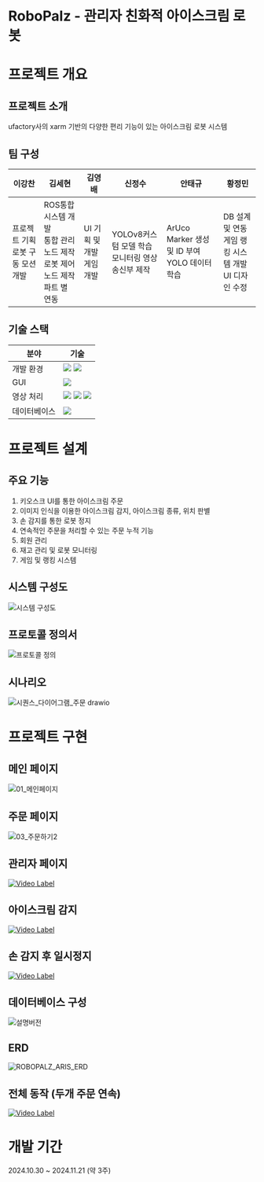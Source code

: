 # RoboPalz - 관리자 친화적 아이스크림 로봇
# 프로젝트 개요
## 프로젝트 소개
ufactory사의 xarm 기반의 다양한 편리 기능이 있는 아이스크림 로봇 시스템
## 팀 구성
|이강찬|김세현|김영배|신정수|안태규|황정민|
|-----|-----|---|----|-----|------|
|프로젝트 기획 <br> 로봇 구동 모션 개발|ROS통합 시스템 개발<br>통합 관리 노드 제작<br>로봇 제어 노드 제작<br>파트 별 연동|UI 기획 및 개발<br>게임 개발|YOLOv8커스텀 모델 학습<br>모니터링 영상 송신부 제작|ArUco Marker 생성 및 ID 부여<br>YOLO 데이터 학습|DB 설계 및 연동<br>게임 랭킹 시스템 개발<br>UI 디자인 수정|
## 기술 스택
|분야|기술|
|---|---|
|개발 환경|<img src="https://img.shields.io/badge/ROS2-22314E?style=for-the-badge&logo=ROS&logoColor=white"> <img src="https://img.shields.io/badge/ubuntu-E95420?style=for-the-badge&logo=ubuntu&logoColor=white">
|GUI|<img src="https://img.shields.io/badge/pyqt5-41CD52?style=for-the-badge&logo=Qt&logoColor=white">|
|영상 처리|<img src="https://img.shields.io/badge/opencv-5C3EE8?style=for-the-badge&logo=opencv&logoColor=white"> <img src="https://img.shields.io/badge/YOLOv8-149EF2?style=for-the-badge&logoColor=white"> <img src="https://img.shields.io/badge/tensorflow-FF6F00?style=for-the-badge&logo=tensorflow&logoColor=white">|
|데이터베이스|<img src="https://img.shields.io/badge/mysql-4479A1?style=for-the-badge&logo=mysql&logoColor=white">|
# 프로젝트 설계
## 주요 기능
1. 키오스크 UI를 통한 아이스크림 주문
2. 이미지 인식을 이용한 아이스크림 감지, 아이스크림 종류, 위치 판별
3. 손 감지를 통한 로봇 정지
4. 연속적인 주문을 처리할 수 있는 주문 누적 기능
5. 회원 관리
6. 재고 관리 및 로봇 모니터링
7. 게임 및 랭킹 시스템
## 시스템 구성도
![시스템 구성도](https://github.com/user-attachments/assets/a689e312-f691-4c0f-a343-f4e9ca1d78fe)
## 프로토콜 정의서
![프로토콜 정의](https://github.com/user-attachments/assets/ac8b8cdf-5d82-41c8-b4b0-c17127ae24ec)
## 시나리오 
![시퀀스_다이어그램_주문 drawio](https://github.com/user-attachments/assets/42332830-d4d3-4116-a1c8-202eb78214e4)
# 프로젝트 구현
## 메인 페이지
![01_메인페이지](https://github.com/user-attachments/assets/4f1edf39-383d-4211-8e59-d00224c4c319)
## 주문 페이지
![03_주문하기2](https://github.com/user-attachments/assets/56a688a5-2109-4a72-bc60-b90ac56cf35b)
## 관리자 페이지
[![Video Label](http://img.youtube.com/vi/EaW7wQQOGlU/0.jpg)](https://youtu.be/EaW7wQQOGlU)
## 아이스크림 감지
[![Video Label](http://img.youtube.com/vi/H_7s5r2d2Qw/0.jpg)](https://youtu.be/H_7s5r2d2Qw)
## 손 감지 후 일시정지
[![Video Label](http://img.youtube.com/vi/60pVBx9gwTo/0.jpg)](https://youtu.be/60pVBx9gwTo)
## 데이터베이스 구성
![설명버전](https://github.com/user-attachments/assets/517668af-c82b-4948-a966-2e6b7b3ceaf8)
## ERD
![ROBOPALZ_ARIS_ERD](https://github.com/user-attachments/assets/0d83305e-8659-4b98-af35-61a23bf459b9)
## 전체 동작 (두개 주문 연속)
[![Video Label](http://img.youtube.com/vi/JECAqBjJ6oA/0.jpg)](https://youtu.be/JECAqBjJ6oA)
# 개발 기간
2024.10.30 ~ 2024.11.21 (약 3주)
